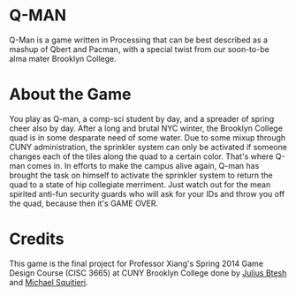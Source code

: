 Q-MAN
=====

Q-Man is a game written in Processing that can be best described as a mashup of Qbert and Pacman, with a special twist from our soon-to-be alma mater Brooklyn College.


About the Game
=====

You play as Q-man, a comp-sci student by day, and a spreader of spring cheer also by day. After a long and brutal NYC winter, the Brooklyn College quad is in some desparate need of some water. Due to some mixup through CUNY administration, the sprinkler system can only be activated if someone changes each of the tiles along the quad to a certain color. That's where Q-man comes in. In efforts to make the campus alive again, Q-man has brought the task on himself to activate the sprinkler system to return the quad to a state of hip collegiate merriment. Just watch out for the mean spirited anti-fun security guards who will ask for your IDs and throw you off the quad, because then it's GAME OVER.

Credits
======

This game is the final project for Professor Xiang's Spring 2014 Game Design Course (CISC 3665) at CUNY Brooklyn College done by [Julius Btesh](https://github.com/D34thStalker) and [Michael Squitieri](https://github.com/msquitieri).
